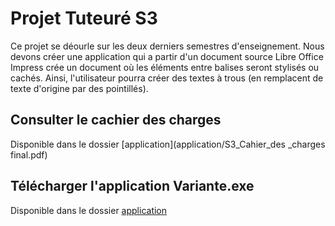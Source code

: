 # Projet Tuteuré S3
Ce projet se déourle sur les deux derniers semestres d'enseignement.
Nous devons créer une application qui a partir d'un document source Libre Office Impress crée un document où les éléments entre balises seront stylisés ou cachés.
Ainsi, l'utilisateur pourra créer des textes à trous (en remplacent de texte d'origine par des pointillés).

## Consulter le cachier des charges
Disponible dans le dossier [application](application/S3_Cahier_des _charges final.pdf)

## Télécharger l'application Variante.exe
Disponible dans le dossier [application](application)


